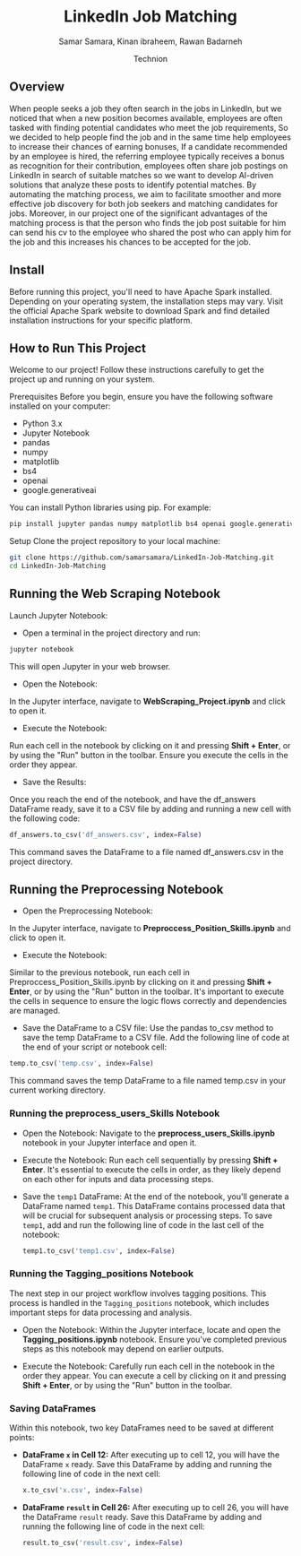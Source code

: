 <h1 align="center">LinkedIn Job Matching</h1>
<p align="center">
  Samar Samara, Kinan ibraheem, Rawan Badarneh
  <p align="center">
    Technion
  </p>
</p>

## Overview
When people seeks a job they often search in the jobs in LinkedIn, but we noticed that   when a new position becomes available, employees are often tasked with finding potential candidates who meet the job requirements, So we decided to help people find the job and in the same time help employees to increase their chances of earning bonuses, If a candidate recommended by an employee is hired, the referring employee typically receives a bonus as recognition for their contribution, employees often share job postings on LinkedIn in search of suitable matches so we want to develop AI-driven solutions that analyze these posts to identify potential matches. By automating the matching process, we aim to facilitate smoother and more effective job discovery for both job seekers and matching candidates for jobs. Moreover, in our project one of the significant advantages of the matching process is that the person who finds the job post suitable for him can send his cv to the employee who shared the post who can apply him for the job and this increases his chances to be accepted for the job.

## Install 
Before running this project, you'll need to have Apache Spark installed. Depending on your operating system, the installation steps may vary. Visit the official Apache Spark website to download Spark and find detailed installation instructions for your specific platform.

## How to Run This Project
Welcome to our project! Follow these instructions carefully to get the project up and running on your system.

Prerequisites
Before you begin, ensure you have the following software installed on your computer:

- Python 3.x
- Jupyter Notebook
- pandas
- numpy
- matplotlib
- bs4
- openai
- google.generativeai
  
You can install Python libraries using pip. For example:

```bash
pip install jupyter pandas numpy matplotlib bs4 openai google.generativeai
 ```
Setup
Clone the project repository to your local machine:

 ```bash
git clone https://github.com/samarsamara/LinkedIn-Job-Matching.git
cd LinkedIn-Job-Matching
 ```
## Running the Web Scraping Notebook
Launch Jupyter Notebook:

- Open a terminal in the project directory and run:

 ```bash
jupyter notebook
 ```
This will open Jupyter in your web browser.

- Open the Notebook:

In the Jupyter interface, navigate to **WebScraping_Project.ipynb** and click to open it.

- Execute the Notebook:

Run each cell in the notebook by clicking on it and pressing **Shift + Enter**, or by using the "Run" button in the toolbar. Ensure you execute the cells in the order they appear.

- Save the Results:

Once you reach the end of the notebook, and have the df_answers DataFrame ready, save it to a CSV file by adding and running a new cell with the following code:

 ```python
df_answers.to_csv('df_answers.csv', index=False)
 ```
This command saves the DataFrame to a file named df_answers.csv in the project directory.

## Running the Preprocessing Notebook
- Open the Preprocessing Notebook:

In the Jupyter interface, navigate to **Preproccess_Position_Skills.ipynb** and click to open it.

- Execute the Notebook:

Similar to the previous notebook, run each cell in Preproccess_Position_Skills.ipynb by clicking on it and pressing **Shift + Enter**, or by using the "Run" button in the toolbar. It's important to execute the cells in sequence to ensure the logic flows correctly and dependencies are managed.

- Save the DataFrame to a CSV file: Use the pandas to_csv method to save the temp DataFrame to a CSV file. Add the following line of code at the end of your script or notebook cell:

 ```python
temp.to_csv('temp.csv', index=False)
 ```
This command saves the temp DataFrame to a file named temp.csv in your current working directory. 

### Running the preprocess_users_Skills Notebook

- Open the Notebook: Navigate to the **preprocess_users_Skills.ipynb** notebook in your Jupyter interface and open it.

- Execute the Notebook: Run each cell sequentially by pressing **Shift + Enter**. It's essential to execute the cells in order, as they likely depend on each other for inputs and data processing steps.

- Save the `temp1` DataFrame: At the end of the notebook, you'll generate a DataFrame named `temp1`. This DataFrame contains processed data that will be crucial for subsequent analysis or processing steps. To save `temp1`, add and run the following line of code in the last cell of the notebook:

   ```python
   temp1.to_csv('temp1.csv', index=False)
   ```
### Running the Tagging_positions Notebook

The next step in our project workflow involves tagging positions. This process is handled in the `Tagging_positions` notebook, which includes important steps for data processing and analysis.

- Open the Notebook: Within the Jupyter interface, locate and open the **Tagging_positions.ipynb** notebook. Ensure you've completed previous steps as this notebook may depend on earlier outputs.

- Execute the Notebook: Carefully run each cell in the notebook in the order they appear. You can execute a cell by clicking on it and pressing **Shift + Enter**, or by using the "Run" button in the toolbar.

### Saving DataFrames

Within this notebook, two key DataFrames need to be saved at different points:

- **DataFrame `x` in Cell 12:** After executing up to cell 12, you will have the DataFrame `x` ready. Save this DataFrame by adding and running the following line of code in the next cell:

   ```python
   x.to_csv('x.csv', index=False)
   ```
- **DataFrame `result` in Cell 26:** After executing up to cell 26, you will have the DataFrame `result` ready. Save this DataFrame by adding and running the following line of code in the next cell:
     ```python
   result.to_csv('result.csv', index=False)
     ```
